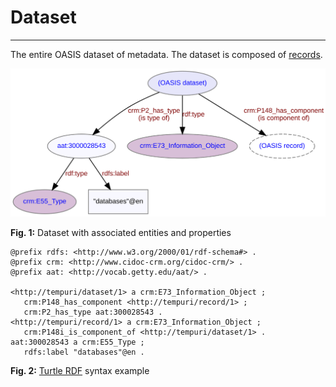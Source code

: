 # Dataset
***
The entire OASIS dataset of metadata. The dataset is composed of [records](ld4he-record.md).
 
![dataset](img/ld4he-oasis-dataset.svg)

**Fig. 1:** Dataset with associated entities and properties

```turtle
@prefix rdfs: <http://www.w3.org/2000/01/rdf-schema#> .
@prefix crm: <http://www.cidoc-crm.org/cidoc-crm/> .
@prefix aat: <http://vocab.getty.edu/aat/> .

<http://tempuri/dataset/1> a crm:E73_Information_Object ;
   crm:P148_has_component <http://tempuri/record/1> ;
   crm:P2_has_type aat:300028543 .
<http://tempuri/record/1> a crm:E73_Information_Object ;
   crm:P148i_is_component_of <http://tempuri/dataset/1> .  
aat:300028543 a crm:E55_Type ;
   rdfs:label "databases"@en .
```
**Fig. 2:** [Turtle RDF](https://www.w3.org/TR/turtle/) syntax example